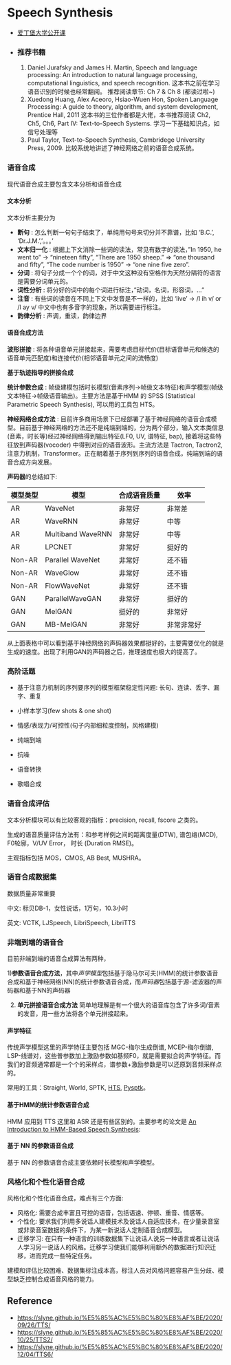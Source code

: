 # Speech Synthesis

* [爱丁堡大学公开课](http://speech.zone/courses/speech-synthesis)

* ### 推荐书籍

  1. Daniel Jurafsky and James H. Martin, Speech and language processing: An introduction to natural language processing, computational linguistics, and speech recognition. 这本书之前在学习语音识别的时候也经常翻阅。 推荐阅读章节: Ch 7 & Ch 8 (都读过啦~)
  2. Xuedong Huang, Alex Aceoro, Hsiao-Wuen Hon, Spoken Language Processing: A guide to theory, algorithm, and system development, Prentice Hall, 2011 这本书的三位作者都是大佬，本书推荐阅读 Ch2, Ch5, Ch6, Part IV: Text-to-Speech Systems. 学习一下基础知识点，如信号处理等
  3. Paul Taylor, Text-to-Speech Synthesis, Cambridege University Press, 2009. 比较系统地讲述了神经网络之前的语音合成系统。



### 语音合成

现代语音合成主要包含文本分析和语音合成



#### 文本分析

文本分析主要分为

- **断句** : 怎么判断一句句子结束了，单纯用句号来切分并不靠谱，比如 ‘B.C.’, ‘Dr.J.M.’,’。。。’
- **文本归一化** : 根据上下文消除一些词的读法，常见有数字的读法，”In 1950, he went to” -> “nineteen fifty”, “There are 1950 sheep.” => “one thousand and fifty”, “The code number is 1950” -> “one nine five zero”.
- **分词** : 将句子分成一个个的词，对于中文这种没有空格作为天然分隔符的语言是需要分词单元的。
- **词性分析** : 将分好的词中的每个词进行标注，”动词，名词，形容词，…”
- **注音** : 有些词的读音在不同上下文中发音是不一样的，比如 ‘live’ -> /l ih v/ or /l ay v/ 中文中也有多音字的现象，所以需要进行标注。
- **韵律分析** : 声调，重读，韵律边界



#### 语音合成方法

**波形拼接** : 将各种语音单元拼接起来，需要考虑目标代价(目标语音单元和候选的语音单元匹配度)和连接代价(相邻语音单元之间的流畅度)

**基于轨迹指导的拼接合成**

**统计参数合成** : 帧级建模包括时长模型(音素序列->帧级文本特征)和声学模型(帧级文本特征->帧级语音输出)。主要方法是基于HMM 的 SPSS (Statistical Parametric Speech Synthesis), 可以用的工具包 HTS。

**神经网络合成方法** : 目前许多商用场景下已经部署了基于神经网络的语音合成模型。目前基于神经网络的方法还不是纯端到端的，分为两个部分，输入文本类信息(音素，时长等)经过神经网络得到输出特征(LF0, UV, 谱特征, bap), 接着将这些特征放到声码器(vocoder) 中得到对应的语音波形。主流方法是 Tactron, Tactron2, 注意力机制，Transformer。正在朝着基于序列到序列的语音合成，纯端到端的语音合成方向发展。

**声码器**的总结如下:

| **模型类型** | **模型**          | **合成语音质量** | **效率**   |
| ------------ | ----------------- | ---------------- | ---------- |
| AR           | WaveNet           | 非常好           | 非常差     |
| AR           | WaveRNN           | 非常好           | 中等       |
| AR           | Multiband WaveRNN | 非常好           | 中等       |
| AR           | LPCNET            | 非常好           | 挺好的     |
| Non-AR       | Parallel WaveNet  | 非常好           | 还不错     |
| Non-AR       | WaveGlow          | 非常好           | 还不错     |
| Non-AR       | FlowWaveNet       | 非常好           | 还不错     |
| GAN          | ParallelWaveGAN   | 非常好           | 挺好的     |
| GAN          | MelGAN            | 挺好的           | 非常好     |
| GAN          | MB-MelGAN         | 非常好           | 非常非常好 |

从上面表格中可以看到基于神经网络的声码器效果都挺好的，主要需要优化的就是生成的速度。出现了利用GAN的声码器之后，推理速度也极大的提高了。



### 高阶话题

* 基于注意力机制的序列要序列的模型框架稳定性问题: 长句、连读、丢字、漏字、重复

* 小样本学习(few shots & one shot)

* 情感/表现力/可控性(句子内部细粒度控制，风格建模)

* 纯端到端

* 抗噪

* 语音转换

* 歌唱合成



### 语音合成评估

文本分析模块可以有比较客观的指标：precision, recall, fscore 之类的。

生成的语音质量评估方法有：和参考样例之间的距离度量(DTW),  谱包络(MCD),  F0轮廓，V/UV Error， 时长 (Duration RMSE)。

主观指标包括 MOS，CMOS,  AB Best,  MUSHRA。



### 语音合成数据集

数据质量非常重要

中文: 标贝DB-1，女性说话，1万句，10.3小时

英文: VCTK, LJSpeech, LibriSpeech, LibriTTS



### 非端到端的语音合

目前非端到端的语音合成算法有两种，

1)**参数语音合成方法**，其中*声学模型*包括基于隐马尔可夫(HMM)的统计参数语音合成和基于神经网络(NN)的统计参数语音合成，而*声码器*包括基于源-滤波器的声码器和基于NN的声码器

2) **单元拼接语音合成方法** 简单地理解是有一个很大的语音库包含了许多词/音素的发音，用一些方法将各个单元拼接起来。



#### 声学特征

传统声学模型这里的声学特征主要包括 MGC-梅尔生成倒谱, MCEP-梅尔倒谱, LSP-线谱对，这些普参数加上激励参数如基频F0，就是需要拟合的声学特征。而我们的音频通常都是一个个的采样点，谱参数+激励参数是可以还原到音频采样点的。

常用的工具：Straight, World, SPTK, [HTS](http://hts.sp.nitech.ac.jp/), [Pysptk](https://github.com/r9y9/pysptk)。



#### 基于HMM的统计参数语音合成

HMM 应用到 TTS 这里和 ASR 还是有些区别的。主要参考的论文是 [An Introduction to HMM-Based Speech Synthesis](https://www.researchgate.net/publication/265398553_An_Introduction_to_HMM-Based_Speech_Synthesis):



#### 基于 NN 的参数语音合成

基于 NN 的参数语音合成主要依赖时长模型和声学模型。



### 风格化和个性化语音合成

风格化和个性化语音合成，难点有三个方面:

- 风格化: 需要合成丰富且可控的语音，包括语速、停顿、重音、情感等。
- 个性化: 要求我们利用多说话人建模技术及说话人自适应技术，在少量录音室或非录音室数据的条件下，为某一新说话人定制语音合成模型。
- 迁移学习: 在只有一种语言的训练数据集下让说话人说另一种语言或者让说话人学习另一说话人的风格。迁移学习使我们能够利用额外的数据进行知识迁移，进而完成一些特定任务。

建模和评估比较困难、数据集标注成本高，标注人员对风格问题容易产生分歧、模型缺乏控制合成语音风格的能力。



## Reference

* https://slyne.github.io/%E5%85%AC%E5%BC%80%E8%AF%BE/2020/09/26/TTS/
* https://slyne.github.io/%E5%85%AC%E5%BC%80%E8%AF%BE/2020/10/25/TTS2/
* https://slyne.github.io/%E5%85%AC%E5%BC%80%E8%AF%BE/2020/12/04/TTS6/
